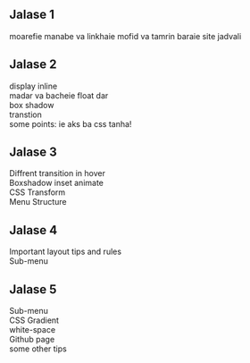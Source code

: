 
<h2>Jalase 1</h2>
moarefie manabe va linkhaie mofid va tamrin baraie site jadvali
<h2>Jalase 2</h2>
display inline<br />
madar va bacheie float dar<br />
box shadow<br />
transtion<br />
some points: ie aks ba css tanha!
<h2>Jalase 3</h2>
Diffrent transition in hover<br />
Boxshadow inset animate<br />
CSS Transform<br />
Menu Structure<br />
<h2>Jalase 4</h2>
Important layout tips and rules<br />
Sub-menu
<h2>Jalase 5</h2>
Sub-menu<br />
CSS Gradient<br />
white-space<br />
Github page<br />
some other tips<br />
